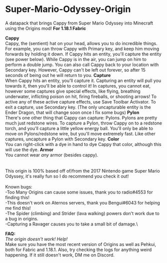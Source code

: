# Super-Mario-Odyssey-Origin
A datapack that brings Cappy from Super Mario Odyssey into Minecraft using the Origins mod!
**For 1.18.1 Fabric**



**Cappy**\
Cappy, the (sentient) hat on your head, allows you to do incredible things. For example, you can throw Cappy with Primary key, and keep him moving forwards by holding it down. If Cappy hits an entity, you'll capture the entity (see power below). While Cappy is in the air, you can jump on him to perform a double jump. You can also call Cappy back to your location with Secondary key. However, Cappy can't be left out forever, so after 15 seconds of being out he will return to you.
**Capture**\
When Cappy hits an entity, you'll capture it. Capturing an entity will pull you towards it, then you'll be able to control it! In captures, you cannot eat, however some captures give special effects, like flying, breathing underwater, inflicting poison on hit, firing fireballs, or shooting arrows! To active any of these active capture effects, use Save Toolbar Activator. To exit a capture, use Secondary key. (The only uncapturable entity is the Ender Dragon, that will change soon once I fix some bugs)
**Pylon**\
There's one other thing that Cappy can capture: Pylons. Pylons are pretty much just redstone wires. To capture a Pylon, throw Cappy on to a redstone torch, and you'll capture a little yellow energy ball. You'll only be able to move on Pylons/redstone wire, but you'll move extremely fast. Like other captures, uncapture a Pylon with Secondary key.
**Color**\
You can right-click with a dye in hand to dye Cappy that color, although this will use the dye.
**Armor**\
You cannot wear _any_ armor (besides cappy).
\
\
\
This origin is 100% based off of/from the 2017 Nintendo game Super Mario Odyssey, it's really fun so I do recommend you check it out!\
\
Known bugs: \
-Too Many Origins can cause some issues, thank you to radio#4553 for finding this!\
-This doesn't work on Aternos servers, thank you Bengui#6043 for helping me find this!\
-The Spider (climbing) and Strider (lava walking) powers don't work due to a bug in origins.\
-Capturing a Ravager causes you to take a small bit of damage.\



**FAQ:**\
_The origin doesn't work! Help!_\
Make sure you have the most recent version of Origins as well as Pehkui, both for Fabric and 1.18.1. Also, try checking the logs for anything weird happening. If it still doesn't work, DM me on Discord.
